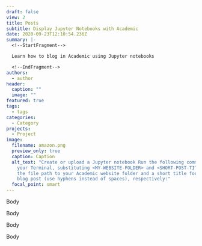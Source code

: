 ```yaml
---
draft: false
view: 2
title: Posts
subtitle: Display Jupyter Notebooks with Academic
date: 2020-09-23T12:10:54.236Z
summary: |-
  <!--StartFragment-->

  Learn how to blog in Academic using Jupyter notebooks

  <!--EndFragment-->
authors:
  - author
header:
  caption: ""
  image: ""
featured: true
tags:
  - tags
categories:
  - Category
projects:
  - Project
image:
  filename: amazon.png
  preview_only: true
  caption: Caption
  alt_text: "Create or upload a Jupyter notebook Run the following commands in
    your Terminal, substituting <MY-WEBSITE-FOLDER> and <SHORT-POST-TITLE> with
    the file path to your Academic website folder and a short title for your
    blog post (use hyphens instead of spaces), respectively:"
  focal_point: smart
---
```

Body

Body

Body

Body